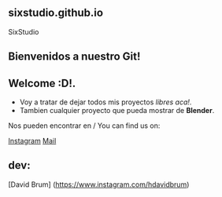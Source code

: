 ## sixstudio.github.io
SixStudio


## Bienvenidos a nuestro Git!
## Welcome :D!.

- Voy a tratar de dejar todos mis proyectos _libres aca!_.
- Tambien cualquier proyecto que pueda mostrar de **Blender**.

Nos pueden encontrar en / You can find us on:

[Instagram](https://www.instagram.com/holasixstudio/)
[Mail](holasixstudio@gmail.com)

## dev:
[David Brum] (https://www.instagram.com/hdavidbrum)